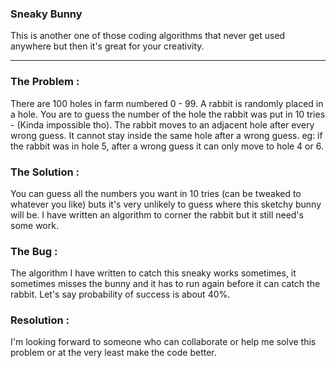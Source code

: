 ### Sneaky Bunny
This is another one of those coding algorithms that never get used anywhere but then it's great for your creativity.
<hr>

### The Problem :
There are 100 holes in farm numbered 0 - 99.
A rabbit is randomly placed in a hole.
You are to guess the number of the hole the rabbit was put in 10 tries - (Kinda impossible tho).
The rabbit moves to an adjacent hole after every wrong guess.
It cannot stay inside the same hole after a wrong guess.
eg: if the rabbit was in hole 5, after a wrong guess it can only move to hole 4 or 6.

### The Solution :
You can guess all the numbers you want in 10 tries (can be tweaked to whatever you like) buts it's very unlikely to guess where this sketchy bunny will be.
I have written an algorithm to corner the rabbit but it still need's some work.

### The Bug :
The algorithm I have written to catch this sneaky works sometimes, it sometimes misses the bunny and it has to run again before it can catch the rabbit.
Let's say probability of success is about 40%.

### Resolution :
I'm looking forward to someone who can collaborate or help me solve this problem or at the very least make the code better.
